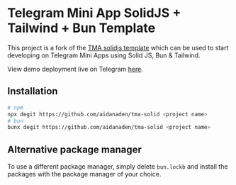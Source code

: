 # Telegram Mini App SolidJS + Tailwind + Bun Template

This project is a fork of the [TMA solidjs template](https://github.com/Telegram-Mini-Apps/solidjs-template) which can be used to start developing on Telegram Mini Apps using Solid JS, Bun & Tailwind.

View demo deployment live on Telegram [here](https://t.me/tmajsbot/solid_example).

## Installation

```bash
# npm
npx degit https://github.com/aidanaden/tma-solid <project name>
# bun
bunx degit https://github.com/aidanaden/tma-solid <project name>
```

## Alternative package manager

To use a different package manager, simply delete `bun.lockb` and install the packages with the package manager of your choice.
